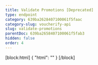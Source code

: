 ```yaml
---
title: Validate Promotions [Deprecated]
type: endpoint
category: 639ba2628407100061f5faac
category-slug: voucherify-api
slug: validate-promotions
parentDoc: 639ba2658407100061f5fab3
hidden: false
order: 4
---
```

[block:html]
{
  "html": "<style>\n[title=\"Toggle library\"] { \n  display: none; }\n.LanguagePicker-divider { \n  display: none; }\n.Playground-section3VTXuaYZivJK > .APISectionHeader3LN_-QIR0m7x {\n  display: none; }\n.LanguagePicker-languages1qVVo_v6AlP9 {\n  display: none; }\n</style>"
}
[/block]